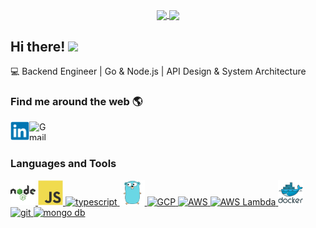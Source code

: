 <p align="center">
  <a href="https://github.com/anuraghazra/github-readme-stats">
    <img
      align="center"
      src="https://github-readme-stats.vercel.app/api/top-langs/?username=warleygabriel&layout=compact&langs_count=6"
    />
  </a>
  <a href="https://github.com/anuraghazra/github-readme-stats">
    <img
      align="center"
      height="165"
      src="https://github-readme-stats.vercel.app/api?username=warleygabriel&count_private=true&show_icons=true&custom_title=Github%20Status&hide=issues"
    />
  </a>
</p>

## Hi there! <img src="https://raw.githubusercontent.com/iampavangandhi/iampavangandhi/master/gifs/Hi.gif" width="30px"> </h2>

💻 Backend Engineer | Go & Node.js | API Design & System Architecture

### Find me around the web 🌎

<p align="left">

  <a target="_blank" href="https://www.linkedin.com/in/warley-gabriel-b5171370/">
    <img align="left" alt="LinkdeIN" width="30" height="30" src="https://raw.githubusercontent.com/devicons/devicon/master/icons/linkedin/linkedin-original.svg" />
  </a>

  <a target="_blank" href="mailto:wgabrieldapaixao@gmail.com">
    <img align="left" alt="Gmail" width="30" height="30" src="https://cdn.jsdelivr.net/npm/simple-icons@v3/icons/gmail.svg" />
  </a>

</p>

</br></br>

### Languages and Tools

<p align="left">

  <a href="https://nodejs.org" target="_blank">
    <img
      src="https://raw.githubusercontent.com/devicons/devicon/master/icons/nodejs/nodejs-original-wordmark.svg"
      alt="nodejs"
      width="40"
      height="40"
    />
  </a>

  <a href="https://developer.mozilla.org/en-US/docs/Web/JavaScript" target="_blank">
    <img
      src="https://raw.githubusercontent.com/devicons/devicon/master/icons/javascript/javascript-original.svg"
      alt="javascript"
      width="40"
      height="40"
    />
  </a>

  <a href="https://www.typescriptlang.org/" target="_blank">
    <img
      src="https://icons.veryicon.com/png/o/business/vscode-program-item-icon/typescript-def.png"
      alt="typescript"
      width="40"
      height="40"
    />
  </a>
  
  <a href="https://go.dev/" target="_blank">
    <img
      src="https://raw.githubusercontent.com/devicons/devicon/master/icons/go/go-original.svg"
      alt="Golang"
      width="40"
      height="40"
    />
  </a>
  
  <a href="https://cloud.google.com/" target="_blank">
    <img
      src="https://www.pinpng.com/pngs/m/61-610992_gcp-logo-cloud-google-cloud-logo-svg-hd.png"
      alt="GCP"
      width="40"
      height="40"
    />
  </a>
  
  <a href="https://aws.amazon.com/pt/">
    <img
      src="https://www.vectorlogo.zone/logos/amazon_aws/amazon_aws-ar21.svg"
      alt="AWS"
      width="80"
      height="40"
    />
  </a>
  
  <a href="https://aws.amazon.com/pt/">
    <img
      src="https://www.vectorlogo.zone/logos/amazon_awslambda/amazon_awslambda-ar21.svg"
      alt="AWS Lambda"
      width="60"
      height="40"
    />
  </a>
  
  <a href="https://www.docker.com/" target="_blank">
    <img
      src="https://raw.githubusercontent.com/devicons/devicon/master/icons/docker/docker-original-wordmark.svg"
      alt="docker"
      width="40"
      height="40"
    />
  </a>

  <a href="https://git-scm.com" target="_blank">
    <img
      src="https://www.vectorlogo.zone/logos/git-scm/git-scm-ar21.svg"
      alt="git"
      width="65"
      height="40"
    />
  </a>

  <a href="https://www.mongodb.com" target="_blank">
    <img
      src="https://www.vectorlogo.zone/logos/mongodb/mongodb-ar21.svg"
      alt="mongo db"
      width="60"
      height="40"
    />
  </a>
  
</p>
